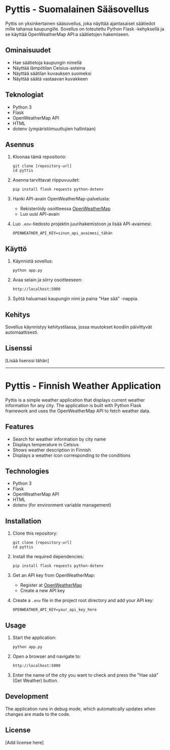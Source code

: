 # Pyttis - Suomalainen Sääsovellus

Pyttis on yksinkertainen sääsovellus, joka näyttää ajantasaiset säätiedot mille tahansa kaupungille. Sovellus on toteutettu Python Flask -kehyksellä ja se käyttää OpenWeatherMap API:a säätietojen hakemiseen.

## Ominaisuudet

- Hae säätietoja kaupungin nimellä
- Näyttää lämpötilan Celsius-asteina
- Näyttää säätilan kuvauksen suomeksi
- Näyttää säätä vastaavan kuvakkeen

## Teknologiat

- Python 3
- Flask
- OpenWeatherMap API
- HTML
- dotenv (ympäristömuuttujien hallintaan)

## Asennus

1. Kloonaa tämä repositorio:
   ```
   git clone [repository-url]
   cd pyttis
   ```

2. Asenna tarvittavat riippuvuudet:
   ```
   pip install flask requests python-dotenv
   ```

3. Hanki API-avain OpenWeatherMap-palvelusta:
   - Rekisteröidy osoitteessa [OpenWeatherMap](https://openweathermap.org/)
   - Luo uusi API-avain
   
4. Luo `.env`-tiedosto projektin juurihakemistoon ja lisää API-avaimesi:
   ```
   OPENWEATHER_API_KEY=sinun_api_avaimesi_tähän
   ```

## Käyttö

1. Käynnistä sovellus:
   ```
   python app.py
   ```

2. Avaa selain ja siirry osoitteeseen:
   ```
   http://localhost:5000
   ```

3. Syötä haluamasi kaupungin nimi ja paina "Hae sää" -nappia.

## Kehitys

Sovellus käynnistyy kehitystilassa, jossa muutokset koodiin päivittyvät automaattisesti.

## Lisenssi

[Lisää lisenssi tähän]

---

# Pyttis - Finnish Weather Application

Pyttis is a simple weather application that displays current weather information for any city. The application is built with Python Flask framework and uses the OpenWeatherMap API to fetch weather data.

## Features

- Search for weather information by city name
- Displays temperature in Celsius
- Shows weather description in Finnish
- Displays a weather icon corresponding to the conditions

## Technologies

- Python 3
- Flask
- OpenWeatherMap API
- HTML
- dotenv (for environment variable management)

## Installation

1. Clone this repository:
   ```
   git clone [repository-url]
   cd pyttis
   ```

2. Install the required dependencies:
   ```
   pip install flask requests python-dotenv
   ```

3. Get an API key from OpenWeatherMap:
   - Register at [OpenWeatherMap](https://openweathermap.org/)
   - Create a new API key
   
4. Create a `.env` file in the project root directory and add your API key:
   ```
   OPENWEATHER_API_KEY=your_api_key_here
   ```

## Usage

1. Start the application:
   ```
   python app.py
   ```

2. Open a browser and navigate to:
   ```
   http://localhost:5000
   ```

3. Enter the name of the city you want to check and press the "Hae sää" (Get Weather) button.

## Development

The application runs in debug mode, which automatically updates when changes are made to the code.

## License

[Add license here]
